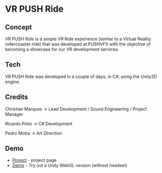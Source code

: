 # VR PUSH Ride

## Concept
VR PUSH Ride is a simple VR Ride experience (similar to a Virtual Reality rollercoaster ride) that was developed at PUSHVFX with the
objective of becoming a showcase for our VR development services.

## Tech
VR PUSH Ride was developed in a couple of days, in C#, using the Unity3D engine. 

## Credits
Christian Marques -> Lead Development / Sound Engineering / Project Manager

Ricardo Pinto -> C# Development

Pedro Motta -> Art Direction

## Demo
* [Project](https://pushvfx.com/projects/58c283bf7fe73c08b426e1b4) - project page
* [Demo](https://pushvfx.com/projects/VRRide/index.html) - Try out a Unity WebGL version (without headset)
